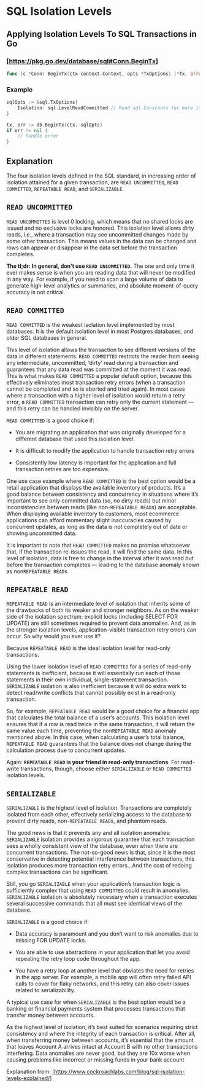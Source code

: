 # SQL Isolation Levels

## Applying Isolation Levels To SQL Transactions in Go

### [https://pkg.go.dev/database/sql#Conn.BeginTx]

```Go
func (c *Conn) BeginTx(ctx context.Context, opts *TxOptions) (*Tx, error)
```

### Example

```Go
sqlOpts := &sql.TxOptions{
    Isolation: sql.LevelReadCommitted // Read sql.Constants for more isolation levels
}

tx, err := db.BeginTx(ctx, sqlOpts)
if err != nil {
    // handle error
}
```

## Explanation

The four isolation levels defined in the SQL standard, in increasing order of isolation attained for a given transaction, are `READ UNCOMMITTED`, `READ COMMITTED`, `REPEATABLE READ`, and `SERIALIZABLE`.

## `READ UNCOMMITTED`

`READ UNCOMMITTED` is level 0 locking, which means that no shared locks are issued and no exclusive locks are honored. This isolation level allows dirty reads, i.e., where a transaction may see uncommitted changes made by some other transaction. This means values in the data can be changed and rows can appear or disappear in the data set before the transaction completes.

**The tl;dr: In general, don’t use `READ UNCOMMITTED`.** The one and only time it ever makes sense is when you are reading data that will never be modified in any way. For example, if you need to scan a large volume of data to generate high-level analytics or summaries, and absolute moment-of-query accuracy is not critical.

## `READ COMMITTED`

`READ COMMITTED` is the weakest isolation level implemented by most databases. It is the default isolation level in most Postgres databases, and older SQL databases in general.

This level of isolation allows the transaction to see different versions of the data in different statements. `READ COMMITTED` restricts the reader from seeing any intermediate, uncommitted, ‘dirty’ read during a transaction and guarantees that any data read was committed at the moment it was read. This is what makes `READ COMMITTED` a popular default option, because this effectively eliminates most transaction retry errors (when a transaction cannot be completed and so is aborted and tried again). In most cases where a transaction with a higher level of isolation would return a retry error, a `READ COMMITTED` transaction can retry only the current statement — and this retry can be handled invisibly on the server.

`READ COMMITTED` is a good choice if:

- You are migrating an application that was originally developed for a different database that used this isolation level.

- It is difficult to modify the application to handle transaction retry errors

- Consistently low latency is important for the application and full transaction retries are too expensive.

One use case example where `READ COMMITTED` is the best option would be a retail application that displays the available inventory of products. It’s a good balance between consistency and concurrency in situations where it’s important to see only committed data (so, no dirty reads) but minor inconsistencies between reads (like non-`REPEATABLE READ`s) are acceptable. When displaying available inventory to customers, most ecommerce applications can afford momentary slight inaccuracies caused by concurrent updates, as long as the data is not completely out of date or showing uncommitted data.

It is important to note that `READ COMMITTED` makes no promise whatsoever that, if the transaction re-issues the read, it will find the same data. In this level of isolation, data is free to change in the interval after it was read but before the transaction completes — leading to the database anomaly known as non`REPEATABLE READ`s

## `REPEATABLE READ`

`REPEATABLE READ` is an intermediate level of isolation that inherits some of the drawbacks of both its weaker and stronger neighbors. As on the weaker side of the isolation spectrum, explicit locks (including SELECT FOR UPDATE) are still sometimes required to prevent data anomalies. And, as in the stronger isolation levels, application-visible transaction retry errors can occur. So why would you ever use it?

Because `REPEATABLE READ` is the ideal isolation level for read-only transactions.

Using the lower isolation level of `READ COMMITTED` for a series of read-only statements is inefficient, because it will essentially run each of those statements in their own individual, single-statement transaction. `SERIALIZABLE` isolation is also inefficient because it will do extra work to detect read/write conflicts that cannot possibly exist in a read-only transaction.

So, for example, `REPEATABLE READ` would be a good choice for a financial app that calculates the total balance of a user’s accounts. This isolation level ensures that if a row is read twice in the same transaction, it will return the same value each time, preventing the non`REPEATABLE READ` anomaly mentioned above. In this case, when calculating a user’s total balance, `REPEATABLE READ` guarantees that the balance does not change during the calculation process due to concurrent updates.

Again: **`REPEATABLE READ` is your friend in read-only transactions**. For read-write transactions, though, choose either `SERIALIZABLE` or `READ COMMITTED` isolation levels.

## `SERIALIZABLE`

`SERIALIZABLE` is the highest level of isolation. Transactions are completely isolated from each other, effectively serializing access to the database to prevent dirty reads, non-`REPEATABLE READ`s, and phantom reads.

The good news is that it prevents any and all isolation anomalies: `SERIALIZABLE` isolation provides a rigorous guarantee that each transaction sees a wholly consistent view of the database, even when there are concurrent transactions. The not-so-good news is that, since it is the most conservative in detecting potential interference between transactions, this isolation produces more transaction retry errors…And the cost of redoing complex transactions can be significant.

Still, you go `SERIALIZABLE` when your application’s transaction logic is sufficiently complex that using `READ COMMITTED` could result in anomalies. `SERIALIZABLE` isolation is absolutely necessary when a transaction executes several successive commands that all must see identical views of the database.

`SERIALIZABLE` is a good choice if:

- Data accuracy is paramount and you don’t want to risk anomalies due to missing FOR UPDATE locks.

- You are able to use abstractions in your application that let you avoid repeating the retry loop code throughout the app.

- You have a retry loop at another level that obviates the need for retries in the app server. For example, a mobile app will often retry failed API calls to cover for flaky networks, and this retry can also cover issues related to serializability.

A typical use case for when `SERIALIZABLE` is the best option would be a banking or financial payments system that processes transactions that transfer money between accounts.

As the highest level of isolation, it’s best suited for scenarios requiring strict consistency and where the integrity of each transaction is critical. After all, when transferring money between accounts, it’s essential that the amount that leaves Account A arrives intact at Account B with no other transactions interfering. Data anomalies are never good, but they are 10x worse when causing problems like incorrect or missing funds in your bank account

Explanation from: [https://www.cockroachlabs.com/blog/sql-isolation-levels-explained/]
